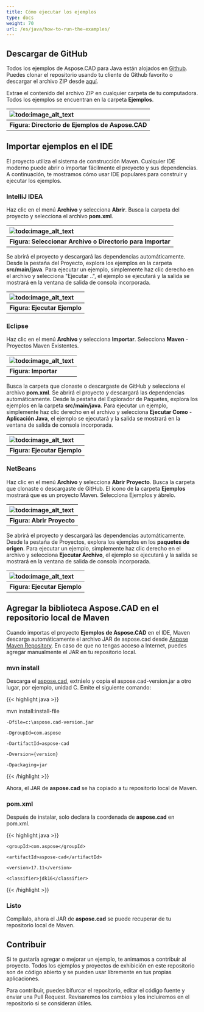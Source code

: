```yaml
---
title: Cómo ejecutar los ejemplos
type: docs
weight: 70
url: /es/java/how-to-run-the-examples/
---
```


## **Descargar de GitHub**

Todos los ejemplos de Aspose.CAD para Java están alojados en [Github](https://github.com/aspose-cad/Aspose.CAD-for-Java). Puedes clonar el repositorio usando tu cliente de Github favorito o descargar el archivo ZIP desde [aquí](https://github.com/aspose-cad/Aspose.CAD-for-Java/archive/master.zip).

Extrae el contenido del archivo ZIP en cualquier carpeta de tu computadora. Todos los ejemplos se encuentran en la carpeta **Ejemplos**.

|![todo:image_alt_text](https://i.imgur.com/7WsFK0M.png)|
| :- |
|**Figura: Directorio de Ejemplos de Aspose.CAD**|

## **Importar ejemplos en el IDE**

El proyecto utiliza el sistema de construcción Maven. Cualquier IDE moderno puede abrir o importar fácilmente el proyecto y sus dependencias. A continuación, te mostramos cómo usar IDE populares para construir y ejecutar los ejemplos.

### **IntelliJ IDEA**

Haz clic en el menú **Archivo** y selecciona **Abrir**. Busca la carpeta del proyecto y selecciona el archivo **pom.xml**.

|![todo:image_alt_text](https://i.imgur.com/nPfCrsR.png)|
| :- |
|**Figura: Seleccionar Archivo o Directorio para Importar**|

Se abrirá el proyecto y descargará las dependencias automáticamente. Desde la pestaña del Proyecto, explora los ejemplos en la carpeta **src/main/java**. Para ejecutar un ejemplo, simplemente haz clic derecho en el archivo y selecciona "Ejecutar ..", el ejemplo se ejecutará y la salida se mostrará en la ventana de salida de consola incorporada.

|![todo:image_alt_text](https://i.imgur.com/nMaSTiG.png)|
| :- |
|**Figura: Ejecutar Ejemplo**|

### **Eclipse**

Haz clic en el menú **Archivo** y selecciona **Importar**. Selecciona **Maven** - Proyectos Maven Existentes.

|![todo:image_alt_text](https://i.imgur.com/Ca0cHFr.png)|
| :- |
|**Figura: Importar**|

Busca la carpeta que clonaste o descargaste de GitHub y selecciona el archivo **pom.xml**. Se abrirá el proyecto y descargará las dependencias automáticamente. Desde la pestaña del Explorador de Paquetes, explora los ejemplos en la carpeta **src/main/java**. Para ejecutar un ejemplo, simplemente haz clic derecho en el archivo y selecciona **Ejecutar Como** - **Aplicación Java**, el ejemplo se ejecutará y la salida se mostrará en la ventana de salida de consola incorporada.

|![todo:image_alt_text](https://i.imgur.com/7WsFK0M.png)|
| :- |
|**Figura: Ejecutar Ejemplo**|

### **NetBeans**

Haz clic en el menú **Archivo** y selecciona **Abrir Proyecto**. Busca la carpeta que clonaste o descargaste de GitHub. El icono de la carpeta **Ejemplos** mostrará que es un proyecto Maven. Selecciona Ejemplos y ábrelo.

|![todo:image_alt_text](https://i.imgur.com/KOcP5Z2.png)|
| :- |
|**Figura: Abrir Proyecto**|

Se abrirá el proyecto y descargará las dependencias automáticamente. Desde la pestaña de Proyectos, explora los ejemplos en los **paquetes de origen**. Para ejecutar un ejemplo, simplemente haz clic derecho en el archivo y selecciona **Ejecutar Archivo**, el ejemplo se ejecutará y la salida se mostrará en la ventana de salida de consola incorporada.

|![todo:image_alt_text](https://i.imgur.com/VUUU4BD.png)|
| :- |
|**Figura: Ejecutar Ejemplo**|

## **Agregar la biblioteca Aspose.CAD en el repositorio local de Maven**

Cuando importas el proyecto **Ejemplos de Aspose.CAD** en el IDE, Maven descarga automáticamente el archivo JAR de aspose.cad desde [Aspose Maven Repository](https://releases.aspose.com/java/repo/). En caso de que no tengas acceso a Internet, puedes agregar manualmente el JAR en tu repositorio local.

### **mvn install**

Descarga el [aspose.cad](https://releases.aspose.com/java/repo/com/aspose/aspose-cad/), extráelo y copia el aspose.cad-version.jar a otro lugar, por ejemplo, unidad C. Emite el siguiente comando:

{{< highlight java >}}

 mvn install:install-file

    -Dfile=c:\aspose.cad-version.jar

    -DgroupId=com.aspose

    -DartifactId=aspose-cad

    -Dversion={version}

    -Dpackaging=jar

{{< /highlight >}}

Ahora, el JAR de **aspose.cad** se ha copiado a tu repositorio local de Maven.

### **pom.xml**

Después de instalar, solo declara la coordenada de **aspose.cad** en pom.xml.

{{< highlight java >}}

 <dependency>

    <groupId>com.aspose</groupId>

    <artifactId>aspose-cad</artifactId>

    <version>17.11</version>

    <classifier>jdk16</classifier>

 </dependency>

{{< /highlight >}}

### **Listo**

Compílalo, ahora el JAR de **aspose.cad** se puede recuperar de tu repositorio local de Maven.

## **Contribuir**

Si te gustaría agregar o mejorar un ejemplo, te animamos a contribuir al proyecto. Todos los ejemplos y proyectos de exhibición en este repositorio son de código abierto y se pueden usar libremente en tus propias aplicaciones.

Para contribuir, puedes bifurcar el repositorio, editar el código fuente y enviar una Pull Request. Revisaremos los cambios y los incluiremos en el repositorio si se consideran útiles.
